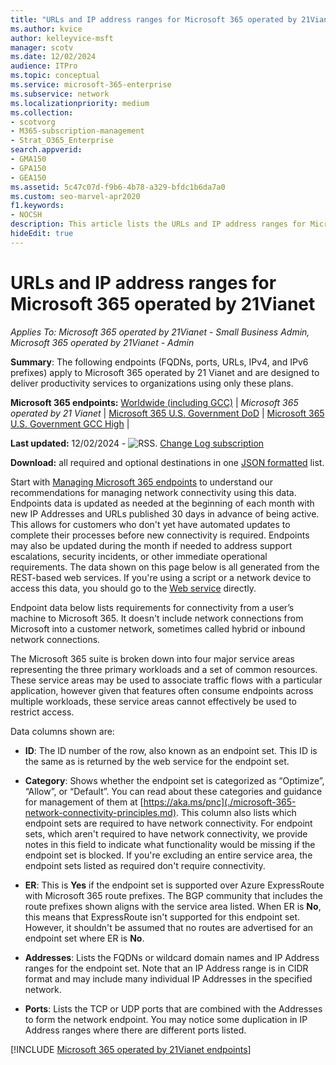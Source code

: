 ```yaml
---
title: "URLs and IP address ranges for Microsoft 365 operated by 21Vianet"
ms.author: kvice
author: kelleyvice-msft
manager: scotv
ms.date: 12/02/2024
audience: ITPro
ms.topic: conceptual
ms.service: microsoft-365-enterprise
ms.subservice: network
ms.localizationpriority: medium
ms.collection: 
- scotvorg
- M365-subscription-management
- Strat_O365_Enterprise
search.appverid:
- GMA150
- GPA150
- GEA150
ms.assetid: 5c47c07d-f9b6-4b78-a329-bfdc1b6da7a0
ms.custom: seo-marvel-apr2020
f1.keywords:
- NOCSH
description: This article lists the URLs and IP address ranges for Microsoft 365 when operated by 21Vianet in China.
hideEdit: true
---
```


# URLs and IP address ranges for Microsoft 365 operated by 21Vianet

*Applies To: Microsoft 365 operated by 21Vianet - Small Business Admin, Microsoft 365 operated by 21Vianet - Admin*

**Summary**: The following endpoints (FQDNs, ports, URLs, IPv4, and IPv6 prefixes) apply to Microsoft 365 operated by 21 Vianet and are designed to deliver productivity services to organizations using only these plans.
  
**Microsoft 365 endpoints:** [Worldwide (including GCC)](urls-and-ip-address-ranges.md)  | *Microsoft 365 operated by 21 Vianet* | [Microsoft 365 U.S. Government DoD](microsoft-365-u-s-government-dod-endpoints.md) | [Microsoft 365 U.S. Government GCC High](microsoft-365-u-s-government-gcc-high-endpoints.md) |
  
**Last updated:** 12/02/2024 - ![RSS.](../media/5dc6bb29-25db-4f44-9580-77c735492c4b.png) [Change Log subscription](https://endpoints.office.com/version/China?allversions=true&format=rss&clientrequestid=b10c5ed1-bad1-445f-b386-b919946339a7)

**Download:** all required and optional destinations in one [JSON formatted](https://endpoints.office.com/endpoints/China?clientrequestid=b10c5ed1-bad1-445f-b386-b919946339a7) list.

Start with [Managing Microsoft 365 endpoints](managing-office-365-endpoints.md) to understand our recommendations for managing network connectivity using this data. Endpoints data is updated as needed at the beginning of each month with new IP Addresses and URLs published 30 days in advance of being active. This allows for customers who don't yet have automated updates to complete their processes before new connectivity is required. Endpoints may also be updated during the month if needed to address support escalations, security incidents, or other immediate operational requirements. The data shown on this page below is all generated from the REST-based web services. If you're using a script or a network device to access this data, you should go to the [Web service](microsoft-365-ip-web-service.md) directly.

Endpoint data below lists requirements for connectivity from a user’s machine to Microsoft 365. It doesn't include network connections from Microsoft into a customer network, sometimes called hybrid or inbound network connections.

The Microsoft 365 suite is broken down into four major service areas representing the three primary workloads and a set of common resources. These service areas may be used to associate traffic flows with a particular application, however given that features often consume endpoints across multiple workloads, these service areas cannot effectively be used to restrict access.

Data columns shown are:

- **ID**: The ID number of the row, also known as an endpoint set. This ID is the same as is returned by the web service for the endpoint set.

- **Category**: Shows whether the endpoint set is categorized as “Optimize”, “Allow”, or “Default”. You can read about these categories and guidance for management of them at [https://aka.ms/pnc](./microsoft-365-network-connectivity-principles.md). This column also lists which endpoint sets are required to have network connectivity. For endpoint sets, which aren't required to have network connectivity, we provide notes in this field to indicate what functionality would be missing if the endpoint set is blocked. If you're excluding an entire service area, the endpoint sets listed as required don't require connectivity.

- **ER**: This is **Yes** if the endpoint set is supported over Azure ExpressRoute with Microsoft 365 route prefixes. The BGP community that includes the route prefixes shown aligns with the service area listed. When ER is **No**, this means that ExpressRoute isn't supported for this endpoint set. However, it shouldn't be assumed that no routes are advertised for an endpoint set where ER is **No**.

- **Addresses**: Lists the FQDNs or wildcard domain names and IP Address ranges for the endpoint set. Note that an IP Address range is in CIDR format and may include many individual IP Addresses in the specified network.

- **Ports**: Lists the TCP or UDP ports that are combined with the Addresses to form the network endpoint. You may notice some duplication in IP Address ranges where there are different ports listed.

[!INCLUDE [Microsoft 365 operated by 21Vianet endpoints](../includes/office-365-operated-by-21vianet-endpoints.md)]
